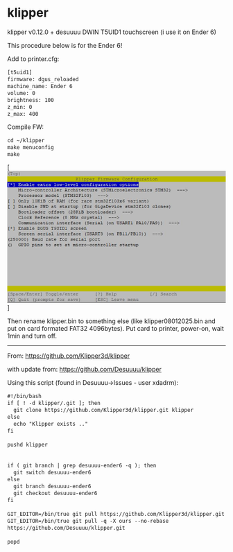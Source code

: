 # klipper
klipper v0.12.0 + desuuuu DWIN T5UID1 touchscreen (i use it on Ender 6)

This procedure below is for the Ender 6!

Add to printer.cfg:
```
[t5uid1]
firmware: dgus_reloaded
machine_name: Ender 6
volume: 0
brightness: 100
z_min: 0
z_max: 400
```

Compile FW:
```
cd ~/klipper
make menuconfig
make
```
[![klipperFW_menuconfig](klipperFW_menuconfig.JPG)]

Then rename klipper.bin to something else (like klipper08012025.bin and put on card formated FAT32 4096bytes). Put card to printer, power-on, wait 1min and turn off.


---------------------------------------------------------------
From:
https://github.com/Klipper3d/klipper

with update from:
https://github.com/Desuuuu/klipper

Using this script (found in Desuuuu->Issues - user xdadrm):
```
#!/bin/bash
if [ ! -d klipper/.git ]; then
  git clone https://github.com/Klipper3d/klipper.git klipper
else
  echo "Klipper exists .."
fi

pushd klipper 


if ( git branch | grep desuuuu-ender6 -q ); then
  git switch desuuuu-ender6
else
  git branch desuuuu-ender6  
  git checkout desuuuu-ender6
fi

GIT_EDITOR=/bin/true git pull https://github.com/Klipper3d/klipper.git
GIT_EDITOR=/bin/true git pull -q -X ours --no-rebase https://github.com/Desuuuu/klipper.git

popd
```
